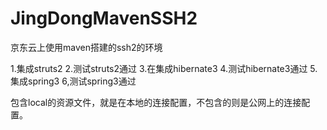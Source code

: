 JingDongMavenSSH2
=================

京东云上使用maven搭建的ssh2的环境

1.集成struts2
2.测试struts2通过
3.在集成hibernate3
4.测试hibernate3通过
5.集成spring3
6,测试spring3通过

包含local的资源文件，就是在本地的连接配置，不包含的则是公网上的连接配置。
